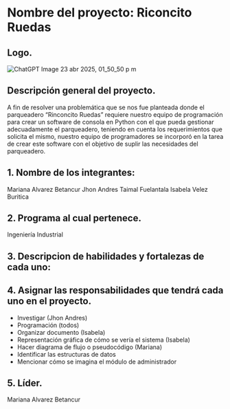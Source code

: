 # Nombre del proyecto: Riconcito Ruedas
## Logo.

![ChatGPT Image 23 abr 2025, 01_50_50 p m](https://github.com/user-attachments/assets/9c8128f6-2d8d-4c80-97ae-f29701e57e85)

## Descripción general del proyecto.                   
A fin de resolver una problemática que se nos fue planteada donde el parqueadero “Rinconcito Ruedas” requiere nuestro equipo de programación para crear un software de consola en Python con el que pueda gestionar adecuadamente el parqueadero, teniendo en cuenta los requerimientos que solicita el mismo, nuestro equipo de programadores se incorporó en la tarea de crear este software con el objetivo de suplir las necesidades del parqueadero. 
## 1. Nombre de los integrantes:
   Mariana Alvarez Betancur 
   Jhon Andres Taimal Fuelantala
   Isabela Velez Buritica

## 2. Programa al cual pertenece.
Ingeniería Industrial
## 3. Descripcion de habilidades y fortalezas de cada uno:
   
## 4. Asignar las responsabilidades que tendrá cada uno en el proyecto.
   - Investigar (Jhon Andres)             
   - Programación (todos)               
   - Organizar documento (Isabela)             
   - Representación gráfica de cómo se vería el sistema (Isabela)             
   - Hacer diagrama de flujo o pseudocódigo (Mariana)               
   - Identificar las estructuras de datos                
   - Mencionar cómo se imagina el módulo de administrador           

## 5. Líder.          
Mariana Alvarez Betancur
   
